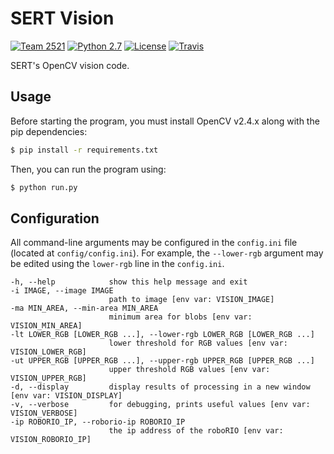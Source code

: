 # SERT Vision

[![Team 2521](https://img.shields.io/badge/team-2521-7d26cd.svg?style=flat-square)](https://sert2521.org)
[![Python 2.7](https://img.shields.io/badge/python-2.7-blue.svg?style=flat-square)](https://www.python.org/downloads/)
[![License](https://img.shields.io/github/license/andrewda/robotics-vision.svg?style=flat-square)](https://github.com/andrewda/robotics-vision/blob/master/LICENSE)
[![Travis](https://img.shields.io/travis/andrewda/robotics-vision.svg?style=flat-square)](https://travis-ci.org/andrewda/robotics-vision)

SERT's OpenCV vision code.

## Usage

Before starting the program, you must install OpenCV v2.4.x along with the
pip dependencies:

```bash
$ pip install -r requirements.txt
```

Then, you can run the program using:

```bash
$ python run.py
```

## Configuration

All command-line arguments may be configured in the `config.ini` file
(located at `config/config.ini`). For example, the `--lower-rgb`
argument may be edited using the `lower-rgb` line in the `config.ini`.

```
-h, --help            show this help message and exit
-i IMAGE, --image IMAGE
					  path to image [env var: VISION_IMAGE]
-ma MIN_AREA, --min-area MIN_AREA
					  minimum area for blobs [env var: VISION_MIN_AREA]
-lt LOWER_RGB [LOWER_RGB ...], --lower-rgb LOWER_RGB [LOWER_RGB ...]
					  lower threshold for RGB values [env var: VISION_LOWER_RGB]
-ut UPPER_RGB [UPPER_RGB ...], --upper-rgb UPPER_RGB [UPPER_RGB ...]
					  upper threshold RGB values [env var: VISION_UPPER_RGB]
-d, --display         display results of processing in a new window [env var: VISION_DISPLAY]
-v, --verbose         for debugging, prints useful values [env var: VISION_VERBOSE]
-ip ROBORIO_IP, --roborio-ip ROBORIO_IP
					  the ip address of the roboRIO [env var: VISION_ROBORIO_IP]
```
